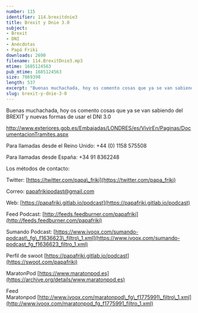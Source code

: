 ```yaml
---
number: 115
identifier: 114.brexitdnie3
title: Brexit y Dnie 3.0
subject:
- Brexit
- DNI
- Anécdotas
- Papá Friki
downloads: 2690
filename: 114.BrexitDnie3.mp3
mtime: 1685124563
pub_mtime: 1685124563
size: 7869398
length: 537
excerpt: "Buenas muchachada, hoy os comento cosas que ya se van sabiendo del BREXIT y nuevas formas de usar el DNI 3.0  \n\nhttp://www.exteriores.gob.es/Embajadas/LONDRES/es/VivirEn/Paginas/DocumentacionTramites.aspx\n\nPara llamadas desde el Reino Unido: +44 (0) 1158 575508\n\nPara llamadas desde España: +34 91 8362248\n\nLos métodos de contacto:  \n\nTwitter: [https://twitter.com/papa\\_friki](https://twitter.com/papa_friki)\n\nCorreo: [papafrikipodast@gmail.com](https://archive.org/details/papafrikipodast@gmail.com)\n\nWeb: [https://papafriki.gitlab.io/podcast](https://papafriki.gitlab.io/podcast)\n\nFeed Podcast: [http://feeds.feedburner.com/papafriki](http://feeds.feedburner.com/papafriki)\n\nSumando Podcast: [https://www.ivoox.com/sumando-podcast\\_fg\\_f1636623\\_filtro\\_1.xml](https://www.ivoox.com/sumando-podcast_fg_f1636623_filtro_1.xml)\n\nPerfil de swoot [https://papafriki.gitlab.io/podcast](https://swoot.com/papafriki)\n\nMaratonPod [https://www.maratonpod.es](https://archive.org/deta"
slug: brexit-y-dnie-3-0
---
```

Buenas muchachada, hoy os comento cosas que ya se van sabiendo del BREXIT y nuevas formas de usar el DNI 3.0

http://www.exteriores.gob.es/Embajadas/LONDRES/es/VivirEn/Paginas/DocumentacionTramites.aspx

Para llamadas desde el Reino Unido: +44 (0) 1158 575508

Para llamadas desde España: +34 91 8362248

Los métodos de contacto:

Twitter: [https://twitter.com/papa\_friki](https://twitter.com/papa_friki)

Correo: [papafrikipodast@gmail.com](https://archive.org/details/papafrikipodast@gmail.com)

Web: [https://papafriki.gitlab.io/podcast](https://papafriki.gitlab.io/podcast)

Feed Podcast: [http://feeds.feedburner.com/papafriki](http://feeds.feedburner.com/papafriki)

Sumando Podcast: [https://www.ivoox.com/sumando-podcast\_fg\_f1636623\_filtro\_1.xml](https://www.ivoox.com/sumando-podcast_fg_f1636623_filtro_1.xml)

Perfil de swoot [https://papafriki.gitlab.io/podcast](https://swoot.com/papafriki)

MaratonPod [https://www.maratonpod.es](https://archive.org/details/www.maratonpod.es)

Feed Maratonpod [http://www.ivoox.com/maratonpod\_fg\_f1775991\_filtro\_1.xml](http://www.ivoox.com/maratonpod_fg_f1775991_filtro_1.xml)